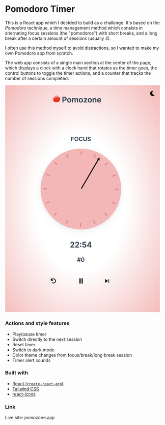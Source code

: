 # Pomodoro Timer

This is a React app which I decided to build as a challange. It's based on the _Pomodoro_ technique, a time management method which consists in alternating focus sessions (the "pomodoros") with short breaks, and a long break after a certain amount of sessions (usually 4).

I often use this method myself to avoid distractions, so I wanted to make my own Pomodoro app from scratch.

The web app consists of a single main section at the center of the page, which displays a clock with a clock hand that rotates as the timer goes, the control buttons to toggle the timer actions, and a counter that tracks the number of sessions completed.

![Screenshot](/public/images/screenPomodoro.png)

### Actions and style features

- Play/pause timer
- Switch directly to the next session
- Reset timer
- Switch to dark mode
- Color theme changes from focus/break/long break session
- Timer alert sounds

### Built with

- [React (`create-react-app`)](https://reactjs.org/)
- [Tailwind CSS](https://tailwindcss.com/)
- [react-icons](https://react-icons.github.io/react-icons)

### Link

Live site: pomozone.app
